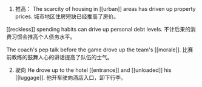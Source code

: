 1. 推高：
The scarcity of housing in [[urban]] areas has driven up property prices.
城市地区住房短缺已经推高了房价。

[[reckless]] spending habits can drive up personal debt levels.
不计后果的消费习惯会推高个人债务水平。

The coach's pep talk before the game drove up the team's [[morale]].
比赛前教练的鼓舞人心的讲话提高了队伍的士气。

2. 驶向
He drove up to the hotel [[entrance]] and [[unloaded]] his [[luggage]].
他开车驶向酒店入口，卸下行李。
